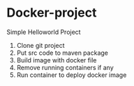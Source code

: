 # Docker-project

Simple Helloworld Project

1. Clone git project
2. Put src code to maven package
3. Build image with docker file
4. Remove running containers if any
5. Run container to deploy docker image
